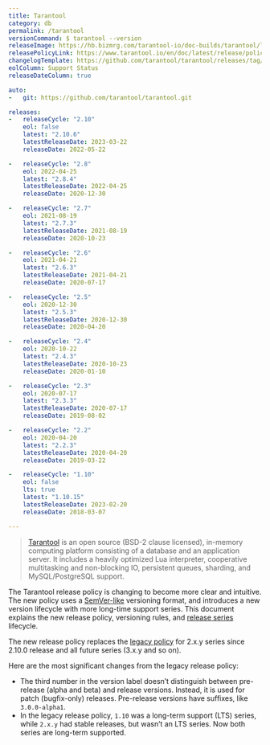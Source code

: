 ```yaml
---
title: Tarantool
category: db
permalink: /tarantool
versionCommand: $ tarantool --version
releaseImage: https://hb.bizmrg.com/tarantool-io/doc-builds/tarantool/latest/images_en/releases_calendar.svg
releasePolicyLink: https://www.tarantool.io/en/doc/latest/release/policy/
changelogTemplate: https://github.com/tarantool/tarantool/releases/tag/__LATEST__
eolColumn: Support Status
releaseDateColumn: true

auto:
-   git: https://github.com/tarantool/tarantool.git

releases:
-   releaseCycle: "2.10"
    eol: false
    latest: "2.10.6"
    latestReleaseDate: 2023-03-22
    releaseDate: 2022-05-22

-   releaseCycle: "2.8"
    eol: 2022-04-25
    latest: "2.8.4"
    latestReleaseDate: 2022-04-25
    releaseDate: 2020-12-30

-   releaseCycle: "2.7"
    eol: 2021-08-19
    latest: "2.7.3"
    latestReleaseDate: 2021-08-19
    releaseDate: 2020-10-23

-   releaseCycle: "2.6"
    eol: 2021-04-21
    latest: "2.6.3"
    latestReleaseDate: 2021-04-21
    releaseDate: 2020-07-17

-   releaseCycle: "2.5"
    eol: 2020-12-30
    latest: "2.5.3"
    latestReleaseDate: 2020-12-30
    releaseDate: 2020-04-20

-   releaseCycle: "2.4"
    eol: 2020-10-22
    latest: "2.4.3"
    latestReleaseDate: 2020-10-23
    releaseDate: 2020-01-10

-   releaseCycle: "2.3"
    eol: 2020-07-17
    latest: "2.3.3"
    latestReleaseDate: 2020-07-17
    releaseDate: 2019-08-02

-   releaseCycle: "2.2"
    eol: 2020-04-20
    latest: "2.2.3"
    latestReleaseDate: 2020-04-20
    releaseDate: 2019-03-22

-   releaseCycle: "1.10"
    eol: false
    lts: true
    latest: "1.10.15"
    latestReleaseDate: 2023-02-20
    releaseDate: 2018-03-07

---
```


> [Tarantool](https://www.tarantool.io/) is an open source (BSD-2 clause licensed), in-memory
> computing platform consisting of a database and an application server. It includes a heavily
> optimized Lua interpreter, cooperative multitasking and non-blocking IO, persistent queues,
> sharding, and MySQL/PostgreSQL support.

The Tarantool release policy is changing to become more clear and intuitive. The new policy uses a
[SemVer-like](https://semver.org/) versioning format, and introduces a new version lifecycle with
more long-time support series. This document explains the new release policy, versioning rules, and
[release series](https://www.tarantool.io/en/doc/latest/release/policy/#term-Release-series)
lifecycle.

The new release policy replaces the [legacy policy](https://www.tarantool.io/en/doc/latest/release/legacy-policy/)
for 2.x.y series since 2.10.0 release and all future series (3.x.y and so on).

Here are the most significant changes from the legacy release policy:

- The third number in the version label doesn’t distinguish between pre-release (alpha and beta) and
  release versions. Instead, it is used for patch (bugfix-only) releases. Pre-release versions have
  suffixes, like `3.0.0-alpha1`.
- In the legacy release policy, `1.10` was a long-term support (LTS) series, while `2.x.y` had
  stable releases, but wasn’t an LTS series. Now both series are long-term supported.
